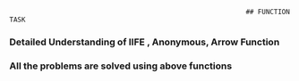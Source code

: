                                                                ## FUNCTION TASK


### Detailed Understanding of IIFE , Anonymous, Arrow Function
### All the problems are solved using above functions
